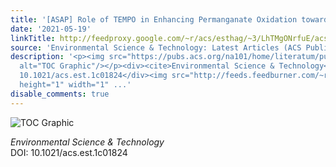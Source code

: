 ```yaml
---
title: '[ASAP] Role of TEMPO in Enhancing Permanganate Oxidation toward Organic Contaminants'
date: '2021-05-19'
linkTitle: http://feedproxy.google.com/~r/acs/esthag/~3/LhTMgONrfuE/acs.est.1c01824
source: 'Environmental Science & Technology: Latest Articles (ACS Publications)'
description: '<p><img src="https://pubs.acs.org/na101/home/literatum/publisher/achs/journals/content/esthag/0/esthag.ahead-of-print/acs.est.1c01824/20210519/images/medium/es1c01824_0008.gif"
  alt="TOC Graphic"/></p><div><cite>Environmental Science & Technology</cite></div><div>DOI:
  10.1021/acs.est.1c01824</div><img src="http://feeds.feedburner.com/~r/acs/esthag/~4/LhTMgONrfuE"
  height="1" width="1" ...'
disable_comments: true
---
```

<p><img src="https://pubs.acs.org/na101/home/literatum/publisher/achs/journals/content/esthag/0/esthag.ahead-of-print/acs.est.1c01824/20210519/images/medium/es1c01824_0008.gif" alt="TOC Graphic"/></p><div><cite>Environmental Science & Technology</cite></div><div>DOI: 10.1021/acs.est.1c01824</div><img src="http://feeds.feedburner.com/~r/acs/esthag/~4/LhTMgONrfuE" height="1" width="1" ...